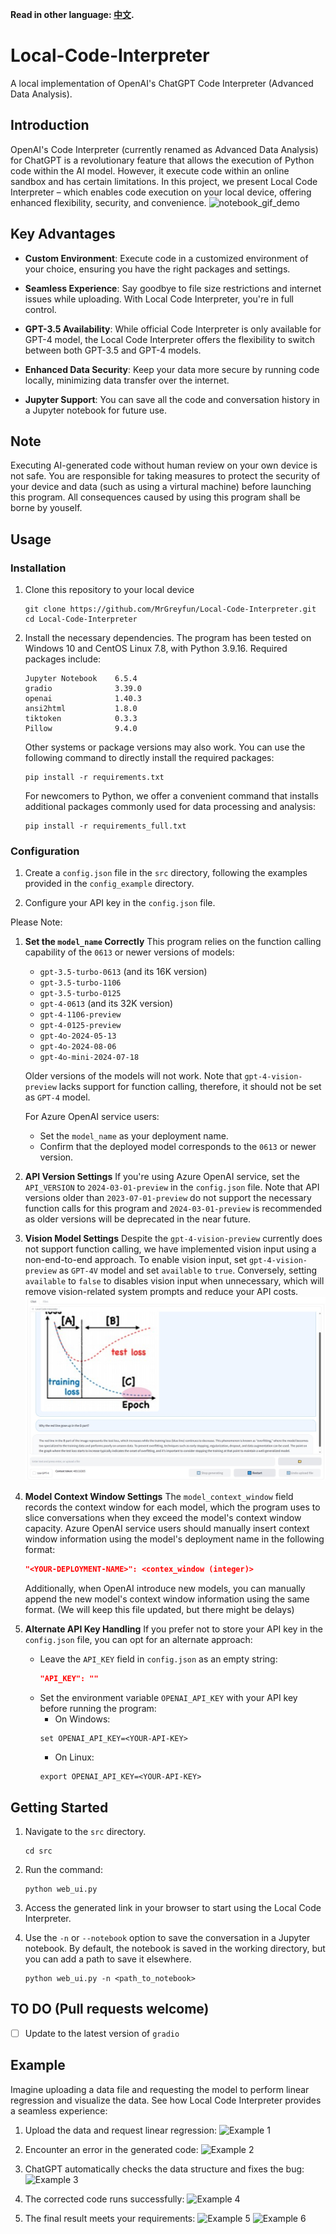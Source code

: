 **Read in other language: [中文](README_CN.md).**

# Local-Code-Interpreter
A local implementation of OpenAI's ChatGPT Code Interpreter (Advanced Data Analysis).

## Introduction

OpenAI's Code Interpreter (currently renamed as Advanced Data Analysis) for ChatGPT is a revolutionary feature that allows the execution of Python code within the AI model. However, it execute code within an online sandbox and has certain limitations. In this project, we present Local Code Interpreter – which enables code execution on your local device, offering enhanced flexibility, security, and convenience.
![notebook_gif_demo](example_img/save_to_notebook_demo.gif)

## Key Advantages

- **Custom Environment**: Execute code in a customized environment of your choice, ensuring you have the right packages and settings.

- **Seamless Experience**: Say goodbye to file size restrictions and internet issues while uploading. With Local Code Interpreter, you're in full control.

- **GPT-3.5 Availability**: While official Code Interpreter is only available for GPT-4 model, the Local Code Interpreter offers the flexibility to switch between both GPT-3.5 and GPT-4 models.

- **Enhanced Data Security**: Keep your data more secure by running code locally, minimizing data transfer over the internet.

- **Jupyter Support**: You can save all the code and conversation history in a Jupyter notebook for future use.

## Note
Executing AI-generated code without human review on your own device is not safe. You are responsible for taking measures to protect the security of your device and data (such as using a virtural machine) before launching this program. All consequences caused by using this program shall be borne by youself.

## Usage

### Installation

1. Clone this repository to your local device
   ```shell
   git clone https://github.com/MrGreyfun/Local-Code-Interpreter.git
   cd Local-Code-Interpreter
   ```

2. Install the necessary dependencies. The program has been tested on Windows 10 and CentOS Linux 7.8, with Python 3.9.16. Required packages include:
   ```text
   Jupyter Notebook    6.5.4
   gradio              3.39.0
   openai              1.40.3
   ansi2html           1.8.0
   tiktoken            0.3.3
   Pillow              9.4.0
   ```
   Other systems or package versions may also work.
   You can use the following command to directly install the required packages:
   ```shell
   pip install -r requirements.txt
   ```
   For newcomers to Python, we offer a convenient command that installs additional packages commonly used for data processing and analysis:
   ```shell
   pip install -r requirements_full.txt
   ```
### Configuration

1. Create a `config.json` file in the `src` directory, following the examples provided in the `config_example` directory.

2. Configure your API key in the `config.json` file.

Please Note:
1. **Set the `model_name` Correctly**
    This program relies on the function calling capability of the `0613` or newer versions of models:
    - `gpt-3.5-turbo-0613` (and its 16K version)
    - `gpt-3.5-turbo-1106`
    - `gpt-3.5-turbo-0125`
    - `gpt-4-0613` (and its 32K version)
    - `gpt-4-1106-preview` 
    - `gpt-4-0125-preview`
    - `gpt-4o-2024-05-13`
    - `gpt-4o-2024-08-06`
    - `gpt-4o-mini-2024-07-18`

    Older versions of the models will not work. Note that `gpt-4-vision-preview` lacks support for function calling, therefore, it should not be set as `GPT-4` model. 

    For Azure OpenAI service users:
    - Set the `model_name` as your deployment name.
    - Confirm that the deployed model corresponds to the `0613` or newer version.

2. **API Version Settings**
    If you're using Azure OpenAI service, set the `API_VERSION` to `2024-03-01-preview` in the `config.json` file. Note that API versions older than `2023-07-01-preview` do not support the necessary function calls for this program and `2024-03-01-preview` is recommended as older versions will be deprecated in the near future.

3. **Vision Model Settings**
    Despite the `gpt-4-vision-preview` currently does not support function calling, we have implemented vision input using a non-end-to-end approach. To enable vision input, set `gpt-4-vision-preview` as `GPT-4V` model and set `available` to `true`.  Conversely, setting `available` to `false` to disables vision input when unnecessary, which will remove vision-related system prompts and reduce your API costs.
    ![vision_demo](example_img/vision_example.jpg)
4. **Model Context Window Settings**
    The `model_context_window` field records the context window for each model, which the program uses to slice conversations when they exceed the model's context window capacity. 
    Azure OpenAI service users should manually insert context window information using the model's deployment name in the following format:
    ```json
    "<YOUR-DEPLOYMENT-NAME>": <contex_window (integer)>
    ```
   
    Additionally, when OpenAI introduce new models, you can manually append the new model's context window information using the same format. (We will keep this file updated, but there might be delays)

5. **Alternate API Key Handling**
    If you prefer not to store your API key in the `config.json` file, you can opt for an alternate approach:
    - Leave the `API_KEY` field in `config.json` as an empty string:
        ```json
        "API_KEY": ""
        ```
    - Set the environment variable `OPENAI_API_KEY` with your API key before running the program:
        - On Windows:
        ```shell
        set OPENAI_API_KEY=<YOUR-API-KEY>
        ```
        - On Linux:
        ```shell
        export OPENAI_API_KEY=<YOUR-API-KEY>
        ```

## Getting Started

1. Navigate to the `src` directory.
   ```shell
   cd src
   ```

2. Run the command:
   ```shell
   python web_ui.py
   ```

3. Access the generated link in your browser to start using the Local Code Interpreter.

4. Use the `-n` or `--notebook` option to save the conversation in a Jupyter notebook.
   By default, the notebook is saved in the working directory, but you can add a path to save it elsewhere.
   ```shell
   python web_ui.py -n <path_to_notebook>
   ```
## TO DO (Pull requests welcome)
- [ ] Update to the latest version of `gradio`

## Example

Imagine uploading a data file and requesting the model to perform linear regression and visualize the data. See how Local Code Interpreter provides a seamless experience:

1. Upload the data and request linear regression:
   ![Example 1](example_img/1.jpg)

2. Encounter an error in the generated code:
   ![Example 2](example_img/2.jpg)

3. ChatGPT automatically checks the data structure and fixes the bug:
   ![Example 3](example_img/3.jpg)

4. The corrected code runs successfully:
   ![Example 4](example_img/4.jpg)

5. The final result meets your requirements:
   ![Example 5](example_img/5.jpg)
   ![Example 6](example_img/6.jpg)
